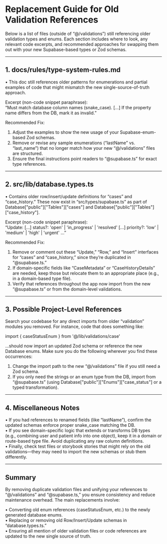 # Replacement Guide for Old Validation References

Below is a list of files (outside of “@/validations”) still referencing older validation types and enums. Each section includes where to look, any relevant code excerpts, and recommended approaches for swapping them out with your new Supabase-based types or Zod schemas.

---

## 1. docs/rules/type-system-rules.md

• This doc still references older patterns for enumerations and partial examples of code that might mismatch the new single-source-of-truth approach.  

Excerpt (non-code snippet paraphrase):  
“Must match database column names (snake_case). […] If the property name differs from the DB, mark it as invalid.”

Recommended Fix:  
1. Adjust the examples to show the new usage of your Supabase-enum-based Zod schemas.  
2. Remove or revise any sample enumerations (“lastName” vs. “last_name”) that no longer match how your new “@/validations” files are structured.  
3. Ensure the final instructions point readers to “@supabase.ts” for exact type references.

---

## 2. src/lib/database.types.ts

• Contains older row/insert/update definitions for “cases” and “case_history.” These now exist in “src/types/supabase.ts” as part of Database["public"]["Tables"]["cases"] and Database["public"]["Tables"]["case_history"].  

Excerpt (non-code snippet paraphrase):  
“Update: […] status?: 'open' | 'in_progress' | 'resolved' […] priority?: 'low' | 'medium' | 'high' | 'urgent' …”

Recommended Fix:  
1. Remove or comment out these “Update,” “Row,” and “Insert” interfaces for “cases” and “case_history,” since they’re duplicated in “@supabase.ts.”  
2. If domain-specific fields like “CaseMetadata” or “CaseHistoryDetails” are needed, keep those but relocate them to an appropriate place (e.g., in a domain-based type file).  
3. Verify that references throughout the app now import from the new “@supabase.ts” or from the domain-level validations.

---

## 3. Possible Project-Level References

Search your codebase for any direct imports from older “validation” modules you removed. For instance, code that does something like:

import { caseStatusEnum } from '@/lib/validations/case'

…should now import an updated Zod schema or reference the new Database enums. Make sure you do the following wherever you find these occurrences:

1. Change the import path to the new “@/validations” file if you still need a Zod schema.  
2. If you only need the strings or an enum type from the DB, import from “@supabase.ts” (using Database["public"]["Enums"]["case_status"] or a typed transformation).

---

## 4. Miscellaneous Notes

• If you had references to renamed fields (like “lastName”), confirm the updated schemas enforce proper snake_case matching the DB.  
• If you see domain-specific logic that extends or transforms DB types (e.g., combining user and patient info into one object), keep it in a domain or route-based type file. Avoid duplicating any raw column definitions.  
• Finally, check test files or storybook stories that might rely on the old validations—they may need to import the new schemas or stub them differently.

---

## Summary

By removing duplicate validation files and unifying your references to “@/validations” and “@supabase.ts,” you ensure consistency and reduce maintenance overhead. The main replacements involve:

• Converting old enum references (caseStatusEnum, etc.) to the newly generated database enums.  
• Replacing or removing old Row/Insert/Update schemas in “database.types.ts.”  
• Ensuring all mention of older validation files or code references are updated to the new single source of truth.
